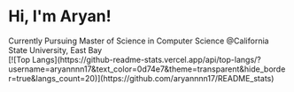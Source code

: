 <h1> Hi, I'm Aryan! </h1>
<div> 
Currently Pursuing Master of Science in Computer Science @California State University, East Bay 
</div>
[![Top Langs](https://github-readme-stats.vercel.app/api/top-langs/?username=aryannnn17&text_color=0d74e7&theme=transparent&hide_border=true&langs_count=20)](https://github.com/aryannnn17/README_stats)


